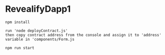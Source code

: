 # RevealifyDapp1

    npm install
    
    run 'node deployContract.js'
    then copy contract address from the console and assign it to 'address' variable in 'components/Form.js 
    
    npm run start
